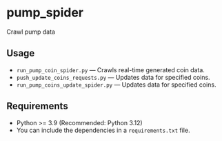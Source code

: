 # pump_spider
Crawl pump data

## Usage

- `run_pump_coin_spider.py` — Crawls real-time generated coin data.
- `push_update_coins_requests.py` — Updates data for specified coins.
- `run_pump_coins_update_spider.py` — Updates data for specified coins.

## Requirements

- Python >= 3.9 (Recommended: Python 3.12)
- You can include the dependencies in a `requirements.txt` file.

